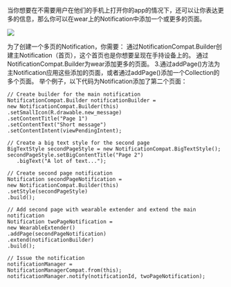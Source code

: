   当你想要在不需要用户在他们的手机上打开你的app的情况下，还可以让你表达更多的信息，那么你可以在wear上的Notification中添加一个或更多的页面。

![](http://bbs.seacat.cn/data/attachment/forum/201408/18/234445rxvxqotdyydyd3qk.png)

为了创建一个多页的Notification，你需要：
通过NotificationCompat.Builder创建主Notification（首页），这个首页也是你想要呈现在手持设备上的。
通过NotificationCompat.Builder为wear添加更多的页面。 3.通过addPage()方法为主Notification应用这些添加的页面，或者通过addPage()添加一个Collection的多个页面。
举个例子，以下代码为Notification添加了第二个页面：
    
    // Create builder for the main notification
    NotificationCompat.Builder notificationBuilder =
    new NotificationCompat.Builder(this)
    .setSmallIcon(R.drawable.new_message)
    .setContentTitle("Page 1")
    .setContentText("Short message")
    .setContentIntent(viewPendingIntent);
     
    // Create a big text style for the second page
    BigTextStyle secondPageStyle = new NotificationCompat.BigTextStyle();
    secondPageStyle.setBigContentTitle("Page 2")
       .bigText("A lot of text...");
     
    // Create second page notification
    Notification secondPageNotification =
    new NotificationCompat.Builder(this)
    .setStyle(secondPageStyle)
    .build();
     
    // Add second page with wearable extender and extend the main notification
    Notification twoPageNotification =
    new WearableExtender()
    .addPage(secondPageNotification)
    .extend(notificationBuilder)
    .build();
     
    // Issue the notification
    notificationManager =
    NotificationManagerCompat.from(this);
    notificationManager.notify(notificationId, twoPageNotification);
    
